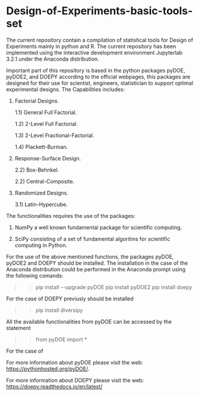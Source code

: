 # Design-of-Experiments-basic-tools-set

The current repository contain a compilation of statistical tools for Design of Experiments mainly in python and R. The current repository has been implemented using the interactive development environment Jupyterlab 3.2.1 under the Anaconda distribution. 

Important part of this repository is based in the python packages pyDOE, pyDOE2, and DOEPY according to the official webpages, this packages are designed for their use for scientist, engineers, statistician to support optimal experimental designs. The Capabilities includes:

 1) Factorial Designs.
 
    1.1) General Full Factorial.
   
    1.2) 2-Level Full Factorial.
    
    1.3) 2-Level Fractional-Factorial.
    
    1.4) Plackett-Burman.
    
 2) Response-Surface Design.
 
    2.2) Box-Behnkel.
  
    2.2) Central-Composite.
    
 3) Randomized Designs.
 
    3.1) Latin-Hypercube.

The functionalities requires the use of the packages:

 1) NumPy a well known fundamental package for scientific computing.
 
 2) SciPy consisting of a set of fundamental algoritms for scientific computing in Python.

For the use of the above mentioned functions, the packages pyDOE, pyDOE2 and DOEPY should be installed. The installation in the case of the Anaconda distribution could be performed in the Anaconda prompt using the following comands:

>> pip install --upgrade pyDOE
>> pip install pyDOE2
>> pip install doepy

For the case of DOEPY previusly should be installed

>> pip install diversipy

All the available functionalities from pyDOE can be accessed by the statement

 >> from pyDOE import *

For the case of 

For more information about pyDOE please visit the web: https://pythonhosted.org/pyDOE/.

For more information about DOEPY please visit the web: https://doepy.readthedocs.io/en/latest/


